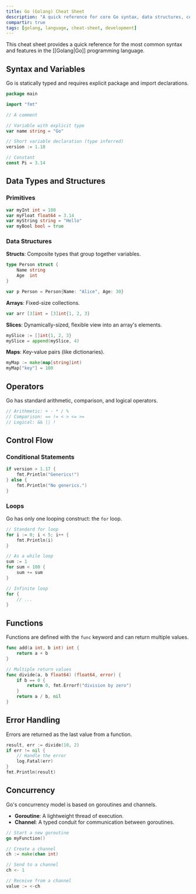 ```yaml
---
title: Go (Golang) Cheat Sheet
description: "A quick reference for core Go syntax, data structures, control flow, and concurrency."
compartir: true
tags: [golang, language, cheat-sheet, development]
---
```


This cheat sheet provides a quick reference for the most common syntax and features in the [[Golang|Go]] programming language.

## Syntax and Variables

Go is statically typed and requires explicit package and import declarations.

```go
package main

import "fmt"

// A comment

// Variable with explicit type
var name string = "Go"

// Short variable declaration (type inferred)
version := 1.18

// Constant
const Pi = 3.14
```

## Data Types and Structures

### Primitives

```go
var myInt int = 100
var myFloat float64 = 3.14
var myString string = "Hello"
var myBool bool = true
```

### Data Structures

**Structs**: Composite types that group together variables.
```go
type Person struct {
    Name string
    Age  int
}

var p Person = Person{Name: "Alice", Age: 30}
```

**Arrays**: Fixed-size collections.
```go
var arr [3]int = [3]int{1, 2, 3}
```

**Slices**: Dynamically-sized, flexible view into an array's elements.
```go
mySlice := []int{1, 2, 3}
mySlice = append(mySlice, 4)
```

**Maps**: Key-value pairs (like dictionaries).
```go
myMap := make(map[string]int)
myMap["key"] = 100
```

## Operators

Go has standard arithmetic, comparison, and logical operators.

```go
// Arithmetic: + - * / %
// Comparison: == != < > <= >=
// Logical: && || !
```

## Control Flow

### Conditional Statements

```go
if version > 1.17 {
    fmt.Println("Generics!")
} else {
    fmt.Println("No generics.")
}
```

### Loops

Go has only one looping construct: the `for` loop.

```go
// Standard for loop
for i := 0; i < 5; i++ {
    fmt.Println(i)
}

// As a while loop
sum := 1
for sum < 100 {
    sum += sum
}

// Infinite loop
for {
    // ...
}
```

## Functions

Functions are defined with the `func` keyword and can return multiple values.

```go
func add(a int, b int) int {
    return a + b
}

// Multiple return values
func divide(a, b float64) (float64, error) {
    if b == 0 {
        return 0, fmt.Errorf("division by zero")
    }
    return a / b, nil
}
```

## Error Handling

Errors are returned as the last value from a function.

```go
result, err := divide(10, 2)
if err != nil {
    // Handle the error
    log.Fatal(err)
}
fmt.Println(result)
```

## Concurrency

Go's concurrency model is based on goroutines and channels.

- **Goroutine**: A lightweight thread of execution.
- **Channel**: A typed conduit for communication between goroutines.

```go
// Start a new goroutine
go myFunction()

// Create a channel
ch := make(chan int)

// Send to a channel
ch <- 1

// Receive from a channel
value := <-ch
```
